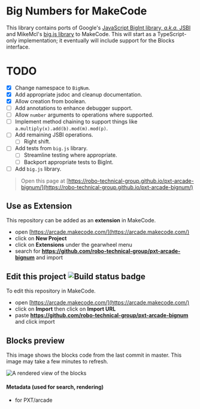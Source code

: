 # Big Numbers for MakeCode

This library contains ports of Google's [JavaScript BigInt library, *a.k.a.* JSBI](https://github.com/GoogleChromeLabs/jsbi) and
MikeMcl's [big.js library](https://github.com/MikeMcl/big.js/) to MakeCode. This will start as a TypeScript-only implementation;
it eventually will include support for the Blocks interface.

# TODO

- [X] Change namespace to `BigNum`.
- [X] Add appropriate jsdoc and cleanup documentation.
- [X] Allow creation from boolean.
- [ ] Add annotations to enhance debugger support.
- [ ] Allow `number` arguments to operations where supported.
- [ ] Implement method chaining to support things like `a.multiply(x).add(b).mod(m).mod(p)`.
- [ ] Add remaining JSBI operations.
  - [ ] Right shift.
- [ ] Add tests from `big.js` library.
  - [ ] Streamline testing where appropriate.
  - [ ] Backport appropriate tests to BigInt.
- [ ] Add `big.js` library.

> Open this page at [https://robo-technical-group.github.io/pxt-arcade-bignum/](https://robo-technical-group.github.io/pxt-arcade-bignum/)

## Use as Extension

This repository can be added as an **extension** in MakeCode.

* open [https://arcade.makecode.com/](https://arcade.makecode.com/)
* click on **New Project**
* click on **Extensions** under the gearwheel menu
* search for **https://github.com/robo-technical-group/pxt-arcade-bignum** and import

## Edit this project ![Build status badge](https://github.com/robo-technical-group/pxt-arcade-bignum/workflows/MakeCode/badge.svg)

To edit this repository in MakeCode.

* open [https://arcade.makecode.com/](https://arcade.makecode.com/)
* click on **Import** then click on **Import URL**
* paste **https://github.com/robo-technical-group/pxt-arcade-bignum** and click import

## Blocks preview

This image shows the blocks code from the last commit in master.
This image may take a few minutes to refresh.

![A rendered view of the blocks](https://github.com/robo-technical-group/pxt-arcade-bignum/raw/master/.github/makecode/blocks.png)

#### Metadata (used for search, rendering)

* for PXT/arcade
<script src="https://makecode.com/gh-pages-embed.js"></script><script>makeCodeRender("{{ site.makecode.home_url }}", "{{ site.github.owner_name }}/{{ site.github.repository_name }}");</script>
